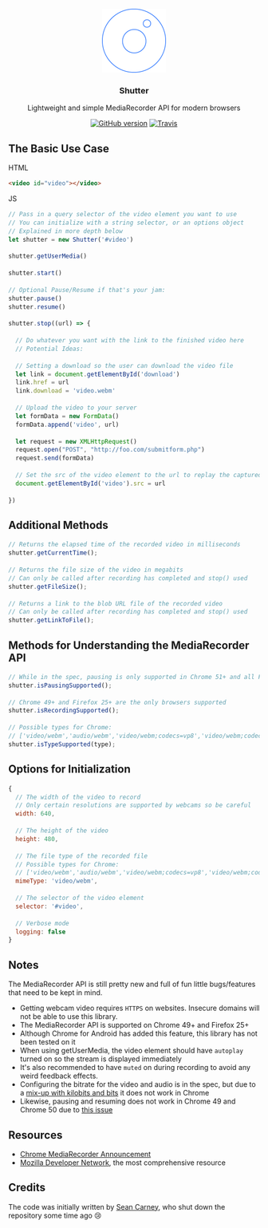 <p align="center">
  <img src="https://github.com/anatolinicolae/shutter/raw/master/assets/shutter.png" height="128" />
  <h3 align="center">Shutter</h3>
  <p align="center">Lightweight and simple MediaRecorder API for modern browsers</p>
  <p align="center">
    <a href="https://github.com/anatolinicolae/shutter/releases"><img src="https://img.shields.io/github/release/anatolinicolae/shutter.svg" alt="GitHub version"></a>
    <a href="https://travis-ci.org/anatolinicolae/shutter"><img src="https://img.shields.io/travis/anatolinicolae/shutter.svg" alt="Travis"></a>
  </p>
</p>

## The Basic Use Case

HTML

```html
<video id="video"></video>
```

JS

```js
// Pass in a query selector of the video element you want to use
// You can initialize with a string selector, or an options object
// Explained in more depth below
let shutter = new Shutter('#video')

shutter.getUserMedia()

shutter.start()

// Optional Pause/Resume if that's your jam:
shutter.pause()
shutter.resume()

shutter.stop((url) => {

  // Do whatever you want with the link to the finished video here
  // Potential Ideas:

  // Setting a download so the user can download the video file
  let link = document.getElementById('download')
  link.href = url
  link.download = 'video.webm'

  // Upload the video to your server
  let formData = new FormData()
  formData.append('video', url)

  let request = new XMLHttpRequest()
  request.open("POST", "http://foo.com/submitform.php")
  request.send(formData)

  // Set the src of the video element to the url to replay the captured footage
  document.getElementById('video').src = url

})
```

## Additional Methods

``` js
// Returns the elapsed time of the recorded video in milliseconds
shutter.getCurrentTime();

// Returns the file size of the video in megabits
// Can only be called after recording has completed and stop() used
shutter.getFileSize();

// Returns a link to the blob URL file of the recorded video
// Can only be called after recording has completed and stop() used
shutter.getLinkToFile();

```

## Methods for Understanding the MediaRecorder API

```js
// While in the spec, pausing is only supported in Chrome 51+ and all Firefox
shutter.isPausingSupported();

// Chrome 49+ and Firefox 25+ are the only browsers supported
shutter.isRecordingSupported();

// Possible types for Chrome:
// ['video/webm','audio/webm','video/webm;codecs=vp8','video/webm;codecs=vp9'];
shutter.isTypeSupported(type);
```

## Options for Initialization

```js
{
  // The width of the video to record
  // Only certain resolutions are supported by webcams so be careful
  width: 640,

  // The height of the video
  height: 480,

  // The file type of the recorded file
  // Possible types for Chrome:
  // ['video/webm','audio/webm','video/webm;codecs=vp8','video/webm;codecs=vp9'];
  mimeType: 'video/webm',

  // The selector of the video element
  selector: '#video',

  // Verbose mode
  logging: false
}
```

## Notes

The MediaRecorder API is still pretty new and full of fun little bugs/features that need to be kept in mind.

- Getting webcam video requires `HTTPS` on websites. Insecure domains will not be able to use this library.
- The MediaRecorder API is supported on Chrome 49+ and Firefox 25+
- Although Chrome for Android has added this feature, this library has not been tested on it
- When using getUserMedia, the video element should have `autoplay` turned on so the stream is displayed immediately
- It's also recommended to have `muted` on during recording to avoid any weird feedback effects.
- Configuring the bitrate for the video and audio is in the spec, but due to a [mix-up with kilobits and bits](https://bugs.chromium.org/p/chromium/issues/detail?id=605750&can=1&q=MediaRecorder%20bitrate&colspec=ID%20Pri%20M%20Stars%20ReleaseBlock%20Component%20Status%20Owner%20Summary%20OS%20Modified) it does not work in Chrome
- Likewise, pausing and resuming does not work in Chrome 49 and Chrome 50 due to [this issue](https://bugs.chromium.org/p/chromium/issues/detail?id=593560&can=1&q=MediaRecorder%20pausing&colspec=ID%20Pri%20M%20Stars%20ReleaseBlock%20Component%20Status%20Owner%20Summary%20OS%20Modified)

## Resources

 - [Chrome MediaRecorder Announcement](https://developers.google.com/web/updates/2016/01/mediarecorder?hl=en)
 - [Mozilla Developer Network](https://developer.mozilla.org/en-US/docs/Web/API/MediaRecorder), the most comprehensive resource

## Credits

The code was initially written by [Sean Carney](/carnye), who shut down the repository some time ago :cry:
